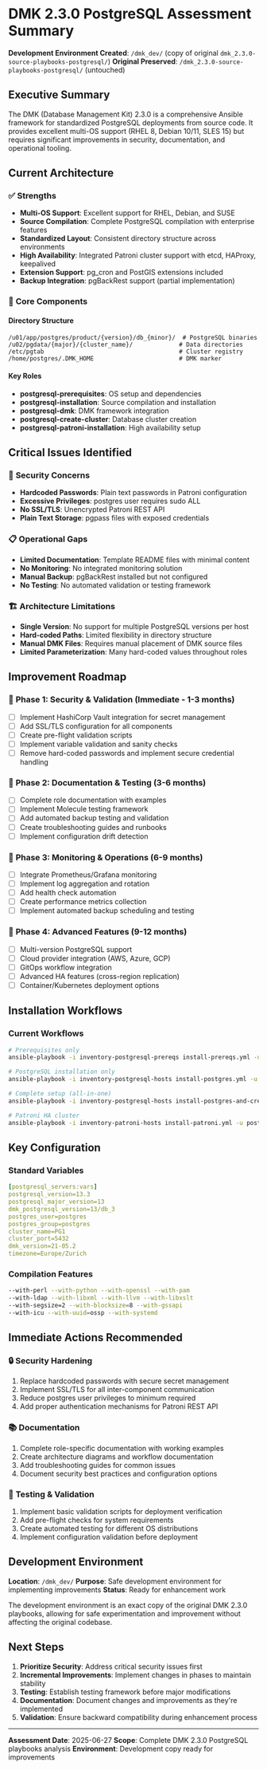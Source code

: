 # DMK 2.3.0 PostgreSQL Assessment Summary

**Development Environment Created**: `/dmk_dev/` (copy of original `dmk_2.3.0-source-playbooks-postgresql/`)
**Original Preserved**: `/dmk_2.3.0-source-playbooks-postgresql/` (untouched)

## Executive Summary

The DMK (Database Management Kit) 2.3.0 is a comprehensive Ansible framework for standardized PostgreSQL deployments from source code. It provides excellent multi-OS support (RHEL 8, Debian 10/11, SLES 15) but requires significant improvements in security, documentation, and operational tooling.

## Current Architecture

### ✅ **Strengths**
- **Multi-OS Support**: Excellent support for RHEL, Debian, and SUSE
- **Source Compilation**: Complete PostgreSQL compilation with enterprise features
- **Standardized Layout**: Consistent directory structure across environments
- **High Availability**: Integrated Patroni cluster support with etcd, HAProxy, keepalived
- **Extension Support**: pg_cron and PostGIS extensions included
- **Backup Integration**: pgBackRest support (partial implementation)

### 🔧 **Core Components**

#### Directory Structure
```
/u01/app/postgres/product/{version}/db_{minor}/  # PostgreSQL binaries
/u02/pgdata/{major}/{cluster_name}/             # Data directories
/etc/pgtab                                      # Cluster registry
/home/postgres/.DMK_HOME                        # DMK marker
```

#### Key Roles
- **postgresql-prerequisites**: OS setup and dependencies
- **postgresql-installation**: Source compilation and installation
- **postgresql-dmk**: DMK framework integration
- **postgresql-create-cluster**: Database cluster creation
- **postgresql-patroni-installation**: High availability setup

## Critical Issues Identified

### 🚨 **Security Concerns**
- **Hardcoded Passwords**: Plain text passwords in Patroni configuration
- **Excessive Privileges**: postgres user requires sudo ALL
- **No SSL/TLS**: Unencrypted Patroni REST API
- **Plain Text Storage**: pgpass files with exposed credentials

### 📋 **Operational Gaps**
- **Limited Documentation**: Template README files with minimal content
- **No Monitoring**: No integrated monitoring solution
- **Manual Backup**: pgBackRest installed but not configured
- **No Testing**: No automated validation or testing framework

### 🏗️ **Architecture Limitations**
- **Single Version**: No support for multiple PostgreSQL versions per host
- **Hard-coded Paths**: Limited flexibility in directory structure
- **Manual DMK Files**: Requires manual placement of DMK source files
- **Limited Parameterization**: Many hard-coded values throughout roles

## Improvement Roadmap

### 🎯 **Phase 1: Security & Validation (Immediate - 1-3 months)**
- [ ] Implement HashiCorp Vault integration for secret management
- [ ] Add SSL/TLS configuration for all components
- [ ] Create pre-flight validation scripts
- [ ] Implement variable validation and sanity checks
- [ ] Remove hard-coded passwords and implement secure credential handling

### 🎯 **Phase 2: Documentation & Testing (3-6 months)**
- [ ] Complete role documentation with examples
- [ ] Implement Molecule testing framework
- [ ] Add automated backup testing and validation
- [ ] Create troubleshooting guides and runbooks
- [ ] Implement configuration drift detection

### 🎯 **Phase 3: Monitoring & Operations (6-9 months)**
- [ ] Integrate Prometheus/Grafana monitoring
- [ ] Implement log aggregation and rotation
- [ ] Add health check automation
- [ ] Create performance metrics collection
- [ ] Implement automated backup scheduling and testing

### 🎯 **Phase 4: Advanced Features (9-12 months)**
- [ ] Multi-version PostgreSQL support
- [ ] Cloud provider integration (AWS, Azure, GCP)
- [ ] GitOps workflow integration
- [ ] Advanced HA features (cross-region replication)
- [ ] Container/Kubernetes deployment options

## Installation Workflows

### Current Workflows
```bash
# Prerequisites only
ansible-playbook -i inventory-postgresql-prereqs install-prereqs.yml -u postgres

# PostgreSQL installation only  
ansible-playbook -i inventory-postgresql-hosts install-postgres.yml -u postgres

# Complete setup (all-in-one)
ansible-playbook -i inventory-postgresql-hosts install-postgres-and-create-cluster.yml -u postgres

# Patroni HA cluster
ansible-playbook -i inventory-patroni-hosts install-patroni.yml -u postgres
```

## Key Configuration

### Standard Variables
```yaml
[postgresql_servers:vars]
postgresql_version=13.3
postgresql_major_version=13
dmk_postgresql_version=13/db_3
postgres_user=postgres
postgres_group=postgres
cluster_name=PG1
cluster_port=5432
dmk_version=21-05.2
timezone=Europe/Zurich
```

### Compilation Features
```bash
--with-perl --with-python --with-openssl --with-pam
--with-ldap --with-libxml --with-llvm --with-libxslt
--with-segsize=2 --with-blocksize=8 --with-gssapi
--with-icu --with-uuid=ossp --with-systemd
```

## Immediate Actions Recommended

### 🔒 **Security Hardening**
1. Replace hardcoded passwords with secure secret management
2. Implement SSL/TLS for all inter-component communication
3. Reduce postgres user privileges to minimum required
4. Add proper authentication mechanisms for Patroni REST API

### 📚 **Documentation**
1. Complete role-specific documentation with working examples
2. Create architecture diagrams and workflow documentation
3. Add troubleshooting guides for common issues
4. Document security best practices and configuration options

### 🧪 **Testing & Validation**
1. Implement basic validation scripts for deployment verification
2. Add pre-flight checks for system requirements
3. Create automated testing for different OS distributions
4. Implement configuration validation before deployment

## Development Environment

**Location**: `/dmk_dev/`
**Purpose**: Safe development environment for implementing improvements
**Status**: Ready for enhancement work

The development environment is an exact copy of the original DMK 2.3.0 playbooks, allowing for safe experimentation and improvement without affecting the original codebase.

## Next Steps

1. **Prioritize Security**: Address critical security issues first
2. **Incremental Improvements**: Implement changes in phases to maintain stability
3. **Testing**: Establish testing framework before major modifications
4. **Documentation**: Document changes and improvements as they're implemented
5. **Validation**: Ensure backward compatibility during enhancement process

---

**Assessment Date**: 2025-06-27
**Scope**: Complete DMK 2.3.0 PostgreSQL playbooks analysis
**Environment**: Development copy ready for improvements